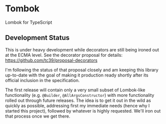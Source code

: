 # Tombok
Lombok for TypeScript

## Development Status
This is under heavy development while decorators are still being ironed out at the ECMA level. See the decorator proposal for details:
https://github.com/tc39/proposal-decorators

I'm following the status of that proposal closely and am keeping this library up-to-date with the goal of making it production ready shortly after its official inclusion in the specification.

The first release will contain only a very small subset of Lombok-like functionality (e.g. `@Builder`, `@AllArgsConstructor`) with more functionality rolled out through future releases. The idea is to get it out in the wild as quickly as possible, addressing first my immediate needs (hence why I started this project), followed by whatever is highly requested. We'll iron out that process once we get there.
